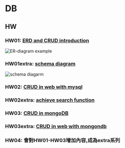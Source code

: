 # DB

## HW
### HW01: [ERD and CRUD introduction](https://youtu.be/vVKSFbrTI6M)
![ER-diagram example](C:\Users\admin\OneDrive\圖片\螢幕擷取畫面\erdiagarmexample.png)
### HW01extra: [schema diagram](https://youtu.be/3HQAaHCplTg)
![schema diagarm](C:\Users\admin\OneDrive\圖片\螢幕擷取畫面\schemadiagramexample.png)
### HW02: [CRUD in web with mysql](https://youtu.be/HG85ye_FHOY)
### HW02extra: [achieve search function](https://youtu.be/fqBurUgfSWA)
### HW03: [CRUD in mongoDB](https://youtu.be/uVBjpWffbcM)
### HW03extra: [CRUD in web with mongondb]()
### HW04: 會對HW01-HW03增加內容,成為extra系列

